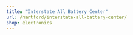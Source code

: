 ```yaml
---
title: "Interstate All Battery Center"
url: /hartford/interstate-all-battery-center/
shop: electronics
---
```

